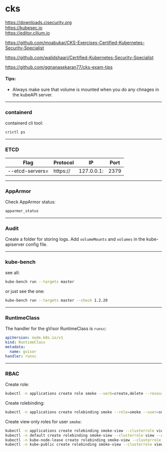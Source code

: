 # cks

https://downloads.cisecurity.org \
https://kubesec.io \
https://editor.cilium.io

https://github.com/moabukar/CKS-Exercises-Certified-Kubernetes-Security-Specialist

https://github.com/walidshaari/Certified-Kubernetes-Security-Specialist

https://github.com/ggnanasekaran77/cks-exam-tips


#### Tips:

- Always make sure that volume is mounted when you do any chnages in the kubeAPI server.

---

### containerd

containerd cli tool:
```bash
crictl ps
```

---

### ETCD

Flag | Protocol | IP | Port
---|---|---|---
--etcd-servers= | https:// | 127.0.0.1: | 2379

---

### AppArmor

Check AppArmor status:
```bash
apparmor_status
```

---

### Audit

Create a folder for storing logs. Add `volumeMounts` and `volumes` in the kube-apiserver config file.

---

### kube-bench

see all:
```bash
kube-bench run --targets master
```

or just see the one:
```bash
kube-bench run --targets master --check 1.2.20
```

---

### RuntimeClass

The handler for the gVisor RuntimeClass is `runsc`:
```yaml
apiVersion: node.k8s.io/v1
kind: RuntimeClass
metadata:
  name: gvisor 
handler: runsc
```

---

### RBAC

Create role:
```bash
kubectl -n applications create role smoke --verb=create,delete --resource=pods,deployments,statefulsets
```

Create rolebinding:
```bash
kubectl -n applications create rolebinding smoke --role=smoke --user=smoke
```

Create view only roles for user `smoke`:
```bash
kubectl -n applications create rolebinding smoke-view --clusterrole view --user smoke
kubectl -n default create rolebinding smoke-view --clusterrole view --user smoke
kubectl -n kube-node-lease create rolebinding smoke-view --clusterrole view --user smoke
kubectl -n kube-public create rolebinding smoke-view --clusterrole view --user smoke
```



